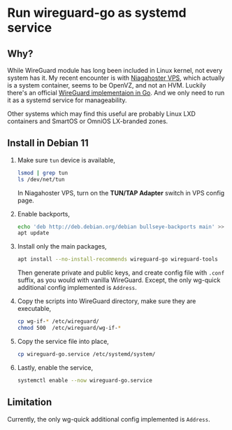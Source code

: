 #   Run wireguard-go as systemd service

##  Why?

While WireGuard module has long been included in Linux kernel,
not every system has it.
My recent encounter is with [Niagahoster VPS](https://www.niagahoster.co.id/cloud-vps-hosting),
which actually is a system container,
seems to be OpenVZ,
and not an HVM.
Luckily there's an official [WireGuard implementaion in Go](https://github.com/WireGuard/wireguard-go).
And we only need to run it as a systemd service for manageability.

Other systems which may find this useful
are probably Linux LXD containers and SmartOS or OmniOS LX-branded zones.

##  Install in Debian 11

1.  Make sure `tun` device is available,

    ```bash
    lsmod | grep tun
    ls /dev/net/tun
    ```

    In Niagahoster VPS, turn on the **TUN/TAP Adapter** switch in VPS config page.

2.  Enable backports,

    ```bash
    echo 'deb http://deb.debian.org/debian bullseye-backports main' >> /etc/apt/sources.list
    apt update
    ```

3.  Install only the main packages,

    ```bash
    apt install --no-install-recommends wireguard-go wireguard-tools
    ```

    Then generate private and public keys, and create config file with `.conf` suffix,
    as you would with vanilla WireGuard.
    Except, the only wg-quick additional config implemented is `Address`.

4.  Copy the scripts into WireGuard directory, make sure they are executable,

    ```bash
    cp wg-if-* /etc/wireguard/
    chmod 500  /etc/wireguard/wg-if-*
    ```

5.  Copy the service file into place,

    ```bash
    cp wireguard-go.service /etc/systemd/system/
    ```

6.  Lastly, enable the service,

    ```bash
    systemctl enable --now wireguard-go.service
    ```

##  Limitation

Currently, the only wg-quick additional config implemented is `Address`.

